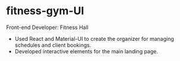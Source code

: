 # fitness-gym-UI
Front-end Developer: Fitness Hall 	
-	Used React and Material-UI to create the organizer for managing schedules and client bookings.
-	Developed interactive elements for the main landing page.

